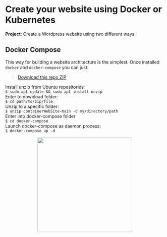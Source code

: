 # Create your website using Docker or Kubernetes

**Project**: Create a Wordpress website using two different ways.

## Docker Compose
This way for building a website architecture is the simplest.
Once installed `docker` and `docker-compose` you can just:<br>
> [Download this repo ZIP](https://github.com/Jacopo-vitale/containerWebSite/archive/refs/heads/main.zip) <br>

Install unzip from Ubuntu repositories:<br>
`$ sudo apt update && sudo apt install unzip`<br>
Enter to download folder: <br>
`$ cd path/to/zip/file`<br>
Unzip to a specific folder:<br>
`$ unzip containerWebSite-main -d my/directory/path`<br>
Enter into docker-compose folder<br>
`$ cd docker-compose`<br>
Launch docker-compose as daemon process:<br>
`$ docker-compose up -d`<br>


<p align="center">
  <img width="300" src="https://user-images.githubusercontent.com/74437465/194286594-064a018a-31b0-4342-a6be-9051b4a2bb46.svg">
</p>
